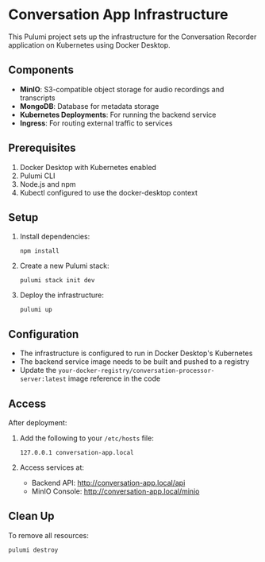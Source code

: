 # Conversation App Infrastructure

This Pulumi project sets up the infrastructure for the Conversation Recorder application on Kubernetes using Docker Desktop.

## Components

- **MinIO**: S3-compatible object storage for audio recordings and transcripts
- **MongoDB**: Database for metadata storage
- **Kubernetes Deployments**: For running the backend service
- **Ingress**: For routing external traffic to services

## Prerequisites

1. Docker Desktop with Kubernetes enabled
2. Pulumi CLI
3. Node.js and npm
4. Kubectl configured to use the docker-desktop context

## Setup

1. Install dependencies:
   ```
   npm install
   ```

2. Create a new Pulumi stack:
   ```
   pulumi stack init dev
   ```

3. Deploy the infrastructure:
   ```
   pulumi up
   ```

## Configuration

- The infrastructure is configured to run in Docker Desktop's Kubernetes
- The backend service image needs to be built and pushed to a registry
- Update the `your-docker-registry/conversation-processor-server:latest` image reference in the code

## Access

After deployment:

1. Add the following to your `/etc/hosts` file:
   ```
   127.0.0.1 conversation-app.local
   ```

2. Access services at:
   - Backend API: http://conversation-app.local/api
   - MinIO Console: http://conversation-app.local/minio

## Clean Up

To remove all resources:

```
pulumi destroy
```
